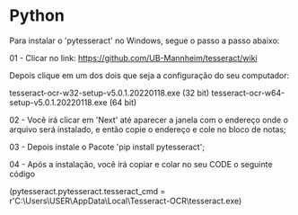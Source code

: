 # Python

Para instalar o 'pytesseract' no Windows, segue o passo a passo abaixo:


01 - Clicar no link: https://github.com/UB-Mannheim/tesseract/wiki 

Depois clique em um dos dois que seja a configuração do seu computador:

tesseract-ocr-w32-setup-v5.0.1.20220118.exe (32 bit)
tesseract-ocr-w64-setup-v5.0.1.20220118.exe (64 bit)

02 - Você irá clicar em 'Next' até aparecer a janela com o endereço onde o arquivo será instalado, e então copie o endereço e cole no bloco de notas;

03 - Depois instale o Pacote 'pip install pytesseract';

04 - Após a instalação, você irá copiar e colar no seu CODE o seguinte código

(pytesseract.pytesseract.tesseract_cmd = r'C:\Users\USER\AppData\Local\Tesseract-OCR\tesseract.exe)
